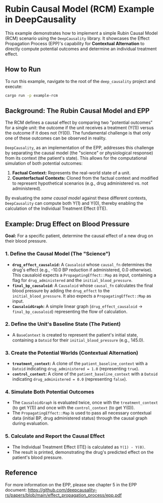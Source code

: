 # Rubin Causal Model (RCM) Example in DeepCausality

This example demonstrates how to implement a simple Rubin Causal Model (RCM) scenario using the `DeepCausality` library. It showcases the Effect Propagation Process (EPP)'s capability for **Contextual Alternation** to directly compute potential outcomes and determine an individual treatment effect.

## How to Run

To run this example, navigate to the root of the `deep_causality` project and execute:

```bash
cargo run -p example-rcm
```

## Background: The Rubin Causal Model and EPP

The RCM defines a causal effect by comparing two "potential outcomes" for a single unit: the outcome if the unit receives a treatment (Y(1)) versus the outcome if it does not (Y(0)). The fundamental challenge is that only one of these outcomes can be observed in reality.

`DeepCausality`, as an implementation of the EPP, addresses this challenge by separating the causal model (the "science" or physiological response) from its context (the patient's state). This allows for the computational simulation of both potential outcomes:

1.  **Factual Context:** Represents the real-world state of a unit.
2.  **Counterfactual Contexts:** Cloned from the factual context and modified to represent hypothetical scenarios (e.g., drug administered vs. not administered).

By evaluating the *same causal model* against these different contexts, `DeepCausality` can compute both Y(1) and Y(0), thereby enabling the calculation of the Individual Treatment Effect (ITE).

## Example: Drug Effect on Blood Pressure

**Goal:** For a specific patient, determine the causal effect of a new drug on their blood pressure.

### 1. Define the Causal Model (The "Science")

*   **`drug_effect_causaloid`:** A `Causaloid` whose `causal_fn` determines the drug's effect (e.g., -10.0 BP reduction if administered, 0.0 otherwise). This causaloid expects a `PropagatingEffect::Map` as input, containing a flag for `drug_administered` and the `initial_blood_pressure`.
*   **`final_bp_causaloid`:** A `Causaloid` whose `causal_fn` calculates the final blood pressure by adding the `drug_effect` to the `initial_blood_pressure`. It also expects a `PropagatingEffect::Map` as input.
*   **`CausaloidGraph`:** A simple linear graph (`drug_effect_causaloid` -> `final_bp_causaloid`) representing the flow of calculation.

### 2. Define the Unit's Baseline State (The Patient)

*   A `BaseContext` is created to represent the patient's initial state, containing a `Datoid` for their `initial_blood_pressure` (e.g., 145.0).

### 3. Create the Potential Worlds (Contextual Alternation)

*   **`treatment_context`:** A clone of the `patient_baseline_context` with a `Datoid` indicating `drug_administered = 1.0` (representing `true`).
*   **`control_context`:** A clone of the `patient_baseline_context` with a `Datoid` indicating `drug_administered = 0.0` (representing `false`).

### 4. Simulate Both Potential Outcomes

*   The `CausaloidGraph` is evaluated twice, once with the `treatment_context` (to get Y(1)) and once with the `control_context` (to get Y(0)).
*   The `PropagatingEffect::Map` is used to pass all necessary contextual data (initial BP, drug administered status) through the causal graph during evaluation.

### 5. Calculate and Report the Causal Effect

*   The Individual Treatment Effect (ITE) is calculated as `Y(1) - Y(0)`.
*   The result is printed, demonstrating the drug's predicted effect on the patient's blood pressure.



## Reference

For more information on the EPP, please see chapter 5 in the EPP document:
https://github.com/deepcausality-rs/papers/blob/main/effect_propagation_process/epp.pdf